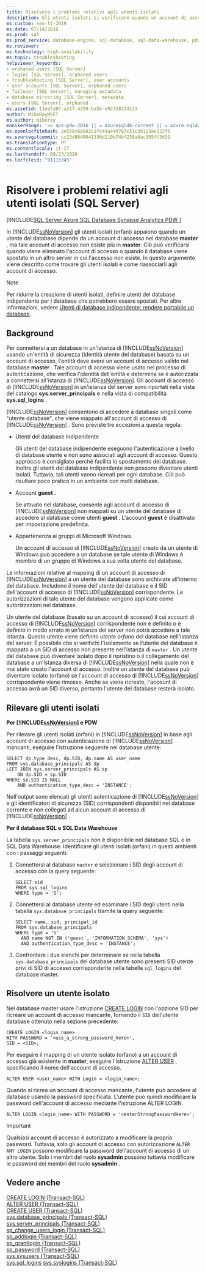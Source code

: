 ```yaml
---
title: Risolvere i problemi relativi agli utenti isolati
description: Gli utenti isolati si verificano quando un account di accesso utente del database non esiste più nel database master. Questo argomento illustra come identificare e risolvere gli utenti isolati.
ms.custom: seo-lt-2019
ms.date: 07/14/2016
ms.prod: sql
ms.prod_service: database-engine, sql-database, sql-data-warehouse, pdw
ms.reviewer: ''
ms.technology: high-availability
ms.topic: troubleshooting
helpviewer_keywords:
- orphaned users [SQL Server]
- logins [SQL Server], orphaned users
- troubleshooting [SQL Server], user accounts
- user accounts [SQL Server], orphaned users
- failover [SQL Server], managing metadata
- database mirroring [SQL Server], metadata
- users [SQL Server], orphaned
ms.assetid: 11eefa97-a31f-4359-ba5b-e92328224133
author: MikeRayMSFT
ms.author: mikeray
monikerRange: '>= aps-pdw-2016 || = azuresqldb-current || = azure-sqldw-latest || >= sql-server-2016 || = sqlallproducts-allversions'
ms.openlocfilehash: 2e538c68882c1fc49a449767c51c39123ee222f6
ms.sourcegitcommit: cc23d8646041336d119b74bf239a6ac305ff3d31
ms.translationtype: HT
ms.contentlocale: it-IT
ms.lasthandoff: 09/23/2020
ms.locfileid: "91115345"
---
```

# <a name="troubleshoot-orphaned-users-sql-server"></a>Risolvere i problemi relativi agli utenti isolati (SQL Server)
[!INCLUDE[SQL Server Azure SQL Database Synapse Analytics PDW ](../../includes/applies-to-version/sql-asdb-asdbmi-asa-pdw.md)]

  In [!INCLUDE[ssNoVersion](../../includes/ssnoversion-md.md)] gli utenti isolati (orfani) appaiono quando un utente del database dipende da un account di accesso nel database **master** , ma tale account di accesso non esiste più in **master**. Ciò può verificarsi quando viene eliminato l'account di accesso o quando il database viene spostato in un altro server in cui l'accesso non esiste. In questo argomento viene descritto come trovare gli utenti isolati e come riassociarli agli account di accesso.  
  
> [!NOTE]  
>  Per ridurre la creazione di utenti isolati, definire utenti del database indipendente per i database che potrebbero essere spostati. Per altre informazioni, vedere [Utenti di database indipendente: rendere portabile un database](../../relational-databases/security/contained-database-users-making-your-database-portable.md).  
  
## <a name="background"></a>Background  
 Per connettersi a un database in un'istanza di [!INCLUDE[ssNoVersion](../../includes/ssnoversion-md.md)] usando un'entità di sicurezza (identità utente del database) basata su un account di accesso, l'entità deve avere un account di accesso valido nel database **master** . Tale account di accesso viene usato nel processo di autenticazione, che verifica l'identità dell'entità e determina se è autorizzata a connettersi all'istanza di [!INCLUDE[ssNoVersion](../../includes/ssnoversion-md.md)]. Gli account di accesso di [!INCLUDE[ssNoVersion](../../includes/ssnoversion-md.md)] in un'istanza del server sono riportati nella vista del catalogo **sys.server_principals** e nella vista di compatibilità **sys.sql_logins** .  
  
 [!INCLUDE[ssNoVersion](../../includes/ssnoversion-md.md)] consentono di accedere a database singoli come "utente database", che viene mappato all'account di accesso di [!INCLUDE[ssNoVersion](../../includes/ssnoversion-md.md)] . Sono previste tre eccezioni a questa regola:  
  
-   Utenti del database indipendente  
  
     Gli utenti del database indipendente eseguono l'autenticazione a livello di database utente e non sono associati agli account di accesso. Questo approccio è consigliato perché facilita lo spostamento dei database. Inoltre gli utenti del database indipendente non possono diventare utenti isolati. Tuttavia, tali utenti vanno ricreati per ogni database. Ciò può risultare poco pratico in un ambiente con molti database.  
  
-   Account **guest** .  
  
     Se attivato nel database, consente agli account di accesso di [!INCLUDE[ssNoVersion](../../includes/ssnoversion-md.md)] non mappati su un utente del database di accedere al database come utenti **guest** . L'account **guest** è disattivato per impostazione predefinita.  
  
-   Appartenenza ai gruppi di Microsoft Windows.  
  
     Un account di accesso di [!INCLUDE[ssNoVersion](../../includes/ssnoversion-md.md)] creato da un utente di Windows può accedere a un database se tale utente di Windows è membro di un gruppo di Windows a sua volta utente del database.  
  
 Le informazioni relative al mapping di un account di accesso di [!INCLUDE[ssNoVersion](../../includes/ssnoversion-md.md)] a un utente del database sono archiviate all'interno del database. Includono il nome dell'utente del database e il SID dell'account di accesso di [!INCLUDE[ssNoVersion](../../includes/ssnoversion-md.md)] corrispondente. Le autorizzazioni di tale utente del database vengono applicate come autorizzazioni nel database.  
  
 Un utente del database (basato su un account di accesso) il cui account di accesso di [!INCLUDE[ssNoVersion](../../includes/ssnoversion-md.md)] corrispondente non è definito o è definito in modo errato in un'istanza del server non potrà accedere a tale istanza. Questo utente viene definito *utente orfano* del database nell'istanza del server. È possibile che si verifichi l'isolamento se l'utente del database è mappato a un SID di accesso non presente nell'istanza di `master` . Un utente del database può diventare isolato dopo il ripristino o il collegamento del database a un'istanza diversa di [!INCLUDE[ssNoVersion](../../includes/ssnoversion-md.md)] nella quale non è mai stato creato l'account di accesso. Inoltre un utente del database può diventare isolato (orfano) se l'account di accesso di [!INCLUDE[ssNoVersion](../../includes/ssnoversion-md.md)] corrispondente viene rimosso. Anche se viene ricreato, l'account di accesso avrà un SID diverso, pertanto l'utente del database resterà isolato.  
  
## <a name="detect-orphaned-users"></a>Rilevare gli utenti isolati  

**Per [!INCLUDE[ssNoVersion](../../includes/ssnoversion-md.md)] e PDW**

Per rilevare gli utenti isolati (orfani) in [!INCLUDE[ssNoVersion](../../includes/ssnoversion-md.md)] in base agli account di accesso con autenticazione di [!INCLUDE[ssNoVersion](../../includes/ssnoversion-md.md)] mancanti, eseguire l'istruzione seguente nel database utente:  
  
```  
SELECT dp.type_desc, dp.SID, dp.name AS user_name  
FROM sys.database_principals AS dp  
LEFT JOIN sys.server_principals AS sp  
    ON dp.SID = sp.SID  
WHERE sp.SID IS NULL  
    AND authentication_type_desc = 'INSTANCE';  
```  
  
 Nell'output sono elencati gli utenti autenticazione di [!INCLUDE[ssNoVersion](../../includes/ssnoversion-md.md)] e gli identificatori di sicurezza (SID) corrispondenti disponibili nel database corrente e non collegati ad alcun account di accesso di [!INCLUDE[ssNoVersion](../../includes/ssnoversion-md.md)] .  

**Per il database SQL e SQL Data Warehouse**

La tabella `sys.server_principals` non è disponibile nel database SQL o in SQL Data Warehouse. Identificare gli utenti isolati (orfani) in questi ambienti con i passaggi seguenti:

1. Connettersi al database `master` e selezionare i SID degli account di accesso con la query seguente:
    ```
    SELECT sid 
    FROM sys.sql_logins 
    WHERE type = 'S'; 
    ```

2. Connettersi al database utente ed esaminare i SID degli utenti nella tabella `sys.database_principals` tramite la query seguente:

    ```
    SELECT name, sid, principal_id
    FROM sys.database_principals 
    WHERE type = 'S' 
      AND name NOT IN ('guest', 'INFORMATION_SCHEMA', 'sys')
      AND authentication_type_desc = 'INSTANCE';
    ```

3. Confrontare i due elenchi per determinare se nella tabella `sys.database_principals` del database utente sono presenti SID utente privi di SID di accesso corrispondente nella tabella `sql_logins` del database master. 
  
## <a name="resolve-an-orphaned-user"></a>Risolvere un utente isolato  
Nel database master usare l'istruzione [CREATE LOGIN](../../t-sql/statements/create-login-transact-sql.md) con l'opzione SID per ricreare un account di accesso mancante, fornendo il `SID` dell'utente database ottenuto nella sezione precedente:  
  
```  
CREATE LOGIN <login_name>   
WITH PASSWORD = '<use_a_strong_password_here>',  
SID = <SID>;  
```  
  
 Per eseguire il mapping di un utente isolato (orfano) a un account di accesso già esistente in **master**, eseguire l'istruzione [ALTER USER](../../t-sql/statements/alter-user-transact-sql.md) , specificando il nome dell'account di accesso.  
  
```  
ALTER USER <user_name> WITH Login = <login_name>;  
```  
  
 Quando si ricrea un account di accesso mancante, l'utente può accedere al database usando la password specificata. L'utente può quindi modificare la password dell'account di accesso mediante l'istruzione ALTER LOGIN.  
  
```  
ALTER LOGIN <login_name> WITH PASSWORD = '<enterStrongPasswordHere>';  
```  
  
> [!IMPORTANT]  
>  Qualsiasi account di accesso è autorizzato a modificare la propria password. Tuttavia, solo gli account di accesso con autorizzazione `ALTER ANY LOGIN` possono modificare la password dell'account di accesso di un altro utente. Solo i membri del ruolo **sysadmin** possono tuttavia modificare le password dei membri del ruolo **sysadmin** .  
  
## <a name="see-also"></a>Vedere anche  
 [CREATE LOGIN &#40;Transact-SQL&#41;](../../t-sql/statements/create-login-transact-sql.md)   
 [ALTER USER &#40;Transact-SQL&#41;](../../t-sql/statements/alter-user-transact-sql.md)   
 [CREATE USER &#40;Transact-SQL&#41;](../../t-sql/statements/create-user-transact-sql.md)   
 [sys.database_principals &#40;Transact-SQL&#41;](../../relational-databases/system-catalog-views/sys-database-principals-transact-sql.md)   
 [sys.server_principals &#40;Transact-SQL&#41;](../../relational-databases/system-catalog-views/sys-server-principals-transact-sql.md)   
 [sp_change_users_login &#40;Transact-SQL&#41;](../../relational-databases/system-stored-procedures/sp-change-users-login-transact-sql.md)   
 [sp_addlogin &#40;Transact-SQL&#41;](../../relational-databases/system-stored-procedures/sp-addlogin-transact-sql.md)   
 [sp_grantlogin &#40;Transact-SQL&#41;](../../relational-databases/system-stored-procedures/sp-grantlogin-transact-sql.md)   
 [sp_password &#40;Transact-SQL&#41;](../../relational-databases/system-stored-procedures/sp-password-transact-sql.md)   
 [sys.sysusers &#40;Transact-SQL&#41;](../../relational-databases/system-compatibility-views/sys-sysusers-transact-sql.md)   
 [sys.sql_logins](../../relational-databases/system-catalog-views/sys-sql-logins-transact-sql.md) [sys.syslogins &#40;Transact-SQL&#41;](../../relational-databases/system-compatibility-views/sys-syslogins-transact-sql.md)  
  
  

